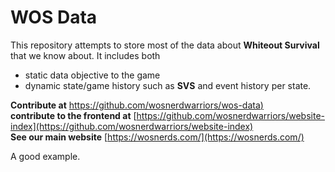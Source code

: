 # WOS Data

This repository attempts to store most of the data about **Whiteout Survival** that we know about.
It includes both 
* static data objective to the game
* dynamic state/game history such as **SVS** and event history per state.

**Contribute at** [https://github.com/wosnerdwarriors/wos-data)](https://github.com/wosnerdwarriors/wos-data)  
**contribute to the frontend at** [https://github.com/wosnerdwarriors/website-index](https://github.com/wosnerdwarriors/website-index)  
**See our main website** [https://wosnerds.com/](https://wosnerds.com/)  

A good example.
